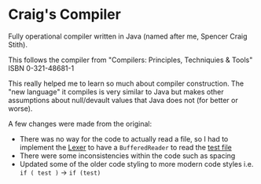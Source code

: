 # Craig's Compiler
Fully operational compiler written in Java (named after me, Spencer Craig Stith).

This follows the compiler from "Compilers: Principles, Techniquies & Tools" ISBN 0-321-48681-1

This really helped me to learn so much about compiler construction. The "new language" it compiles is very similar to Java but makes other assumptions about null/devault values that Java does not (for better or worse).

A few changes were made from the original:
* There was no way for the code to actually read a file, so I had to implement the [Lexer](https://github.com/spencerstith/Craigs-Compiler/blob/3a51ed5c3967f2b3925240abde6e41047a8d135c/src/craigscode/lexer/Lexer.java#L11) to have a `BufferedReader` to read the [test file](https://github.com/spencerstith/Craigs-Compiler/blob/master/test)
* There were some inconsistencies within the code such as spacing
* Updated some of the older code styling to more modern code styles i.e. `if ( test )` -> `if (test)`
